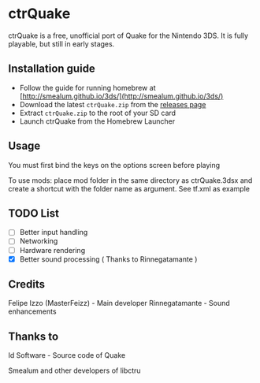 # ctrQuake
ctrQuake is a free, unofficial port of Quake for the Nintendo 3DS. It is fully playable, but still in early stages.
## Installation guide
- Follow the guide for running homebrew at [http://smealum.github.io/3ds/](http://smealum.github.io/3ds/)
- Download the latest `ctrQuake.zip` from the [releases page](https://github.com/masterfeizz/ctrQuake/releases)
- Extract `ctrQuake.zip` to the root of your SD card
- Launch ctrQuake from the Homebrew Launcher

## Usage
You must first bind the keys on the options screen before playing

To use mods: place mod folder in the same directory as ctrQuake.3dsx and create a shortcut with the folder name as argument. See tf.xml as example

## TODO List
- [ ] Better input handling
- [ ] Networking
- [ ] Hardware rendering
- [x] Better sound processing ( Thanks to Rinnegatamante )

## Credits
Felipe Izzo (MasterFeizz) - Main developer
Rinnegatamante - Sound enhancements
## Thanks to
Id Software - Source code of Quake

Smealum and other developers of libctru

